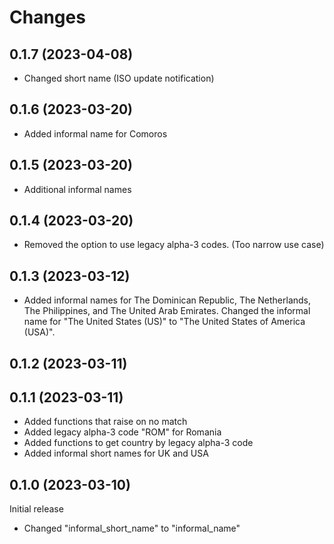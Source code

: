 # Changes

## 0.1.7 (2023-04-08)

- Changed short name (ISO update notification)

## 0.1.6 (2023-03-20)

- Added informal name for Comoros

## 0.1.5 (2023-03-20)

- Additional informal names

## 0.1.4 (2023-03-20)

- Removed the option to use legacy alpha-3 codes. (Too narrow use case)

## 0.1.3 (2023-03-12)

- Added informal names for The Dominican Republic, The Netherlands, The Philippines, and The United Arab Emirates. Changed the informal name for "The United States (US)" to "The United States of America (USA)".

## 0.1.2 (2023-03-11)

## 0.1.1 (2023-03-11)

- Added functions that raise on no match
- Added legacy alpha-3 code "ROM" for Romania
- Added functions to get country by legacy alpha-3 code
- Added informal short names for UK and USA

## 0.1.0 (2023-03-10)

Initial release

- Changed "informal_short_name" to "informal_name"
